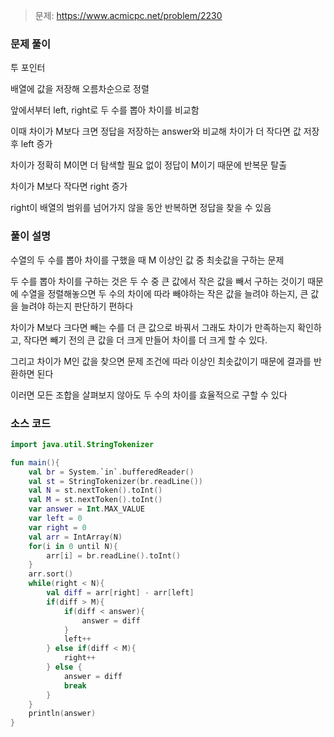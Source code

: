 > 문제: https://www.acmicpc.net/problem/2230

### 문제 풀이

투 포인터

배열에 값을 저장해 오름차순으로 정렬

앞에서부터 left, right로 두 수를 뽑아 차이를 비교함

이때 차이가 M보다 크면 정답을 저장하는 answer와 비교해 차이가 더 작다면 값 저장 후 left 증가

차이가 정확히 M이면 더 탐색할 필요 없이 정답이 M이기 때문에 반복문 탈출

차이가 M보다 작다면 right 증가

right이 배열의 범위를 넘어가지 않을 동안 반복하면 정답을 찾을 수 있음

### 풀이 설명

수열의 두 수를 뽑아 차이를 구했을 때 M 이상인 값 중 최솟값을 구하는 문제

두 수를 뽑아 차이를 구하는 것은 두 수 중 큰 값에서 작은 값을 빼서 구하는 것이기 때문에 수열을 정렬해놓으면 두 수의 차이에 따라 빼야하는 작은 값을 늘려야 하는지, 큰 값을 늘려야 하는지 판단하기 편하다

차이가 M보다 크다면 빼는 수를 더 큰 값으로 바꿔서 그래도 차이가 만족하는지 확인하고, 작다면 빼기 전의 큰 값을 더 크게 만들어 차이를 더 크게 할 수 있다.

그리고 차이가 M인 값을 찾으면 문제 조건에 따라 이상인 최솟값이기 때문에 결과를 반환하면 된다

이러면 모든 조합을 살펴보지 않아도 두 수의 차이를 효율적으로 구할 수 있다

### 소스 코드
```kotlin
import java.util.StringTokenizer

fun main(){
    val br = System.`in`.bufferedReader()
    val st = StringTokenizer(br.readLine())
    val N = st.nextToken().toInt()
    val M = st.nextToken().toInt()
    var answer = Int.MAX_VALUE
    var left = 0
    var right = 0
    val arr = IntArray(N)
    for(i in 0 until N){
        arr[i] = br.readLine().toInt()
    }
    arr.sort()
    while(right < N){
        val diff = arr[right] - arr[left]
        if(diff > M){
            if(diff < answer){
                answer = diff
            }
            left++
        } else if(diff < M){
            right++
        } else {
            answer = diff
            break
        }
    }
    println(answer)
}
```